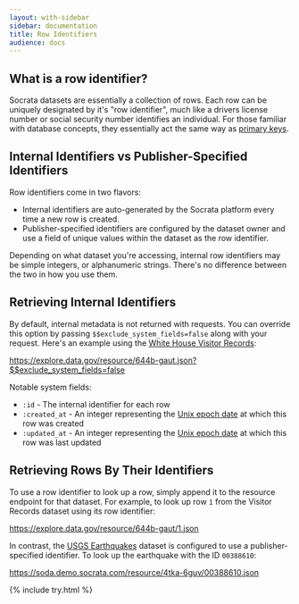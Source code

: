 ```yaml
---
layout: with-sidebar
sidebar: documentation
title: Row Identifiers
audience: docs
---
```


## What is a row identifier?

Socrata datasets are essentially a collection of rows. Each row can be uniquely designated by it's "row identifier", much like a drivers license number or social security number identifies an individual. For those familiar with database concepts, they essentially act the same way as [primary keys](https://en.wikipedia.org/wiki/Primary_key).

## Internal Identifiers vs Publisher-Specified Identifiers

Row identifiers come in two flavors:

- Internal identifiers are auto-generated by the Socrata platform every time a new row is created.
- Publisher-specified identifiers are configured by the dataset owner and use a field of unique values within the dataset as the row identifier.

<p class="alert alert-info">Depending on what dataset you're accessing, internal row identifiers may be simple integers, or alphanumeric strings. There's no difference between the two in how you use them.</p>

## Retrieving Internal Identifiers

By default, internal metadata is not returned with requests. You can override this option by passing `$$exclude_system_fields=false` along with your request. Here's an example using the [White House Visitor Records](http://explore.data.gov/d/644b-gaut):

<a href="https://explore.data.gov/resource/644b-gaut.json?$$exclude_system_fields=false&amp;$limit=5">https://explore.data.gov/resource/644b-gaut.json?$$exclude_system_fields=false</a>

Notable system fields:

- `:id` - The internal identifier for each row
- `:created_at` - An integer representing the [Unix epoch date](http://en.wikipedia.org/wiki/Unix_time) at which this row was created
- `:updated_at` - An integer representing the [Unix epoch date](http://en.wikipedia.org/wiki/Unix_time) at which this row was last updated 

## Retrieving Rows By Their Identifiers

To use a row identifier to look up a row, simply append it to the resource endpoint for that dataset. For example, to look up row `1` from the Visitor Records dataset using its row identifier:

<a href="https://explore.data.gov/resource/644b-gaut/1.json">https://explore.data.gov/resource/644b-gaut/1.json</a>

In contrast, the [USGS Earthquakes](https://soda.demo.socrata.com/dataset/USGS-Earthquake-Reports/4tka-6guv) dataset is configured to use a publisher-specified identifier. To look up the earthquake with the ID `00388610`:

<a href="https://soda.demo.socrata.com/resource/4tka-6guv/00388610.json">https://soda.demo.socrata.com/resource/4tka-6guv/00388610.json</a>

{% include try.html %}
